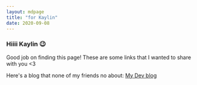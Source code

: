 ```yaml
---
layout: mdpage
title: "for Kaylin"
date: 2020-09-08
---
```

### Hiiii Kaylin 😉

Good job on finding this page! These are some links that I wanted to share with you <3

Here's a blog that none of my friends no about: 
[My Dev blog](https://dev.to/nananananate)

